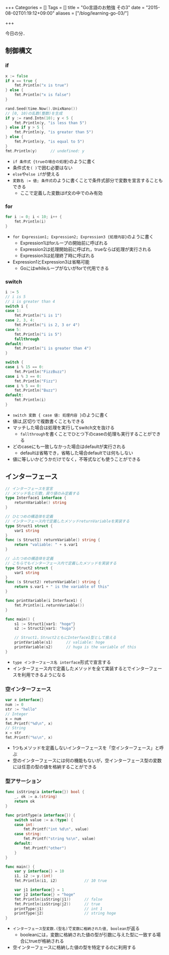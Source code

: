 +++
Categories = []
Tags = []
title = "Go言語のお勉強 その3"
date = "2015-08-02T01:19:12+09:00"
aliases = ["/blog/learning-go-03/"]

+++

今日の分．

<!--more-->

## 制御構文
### if

```go
x := false
if x == true {
	fmt.Println("x is true")
} else {
	fmt.Println("x is false")
}

rand.Seed(time.Now().UnixNano())
// [0, 10)の乱数(整数)を生成
if y := rand.Intn(10); y < 5 {
	fmt.Println(y, "is less than 5")
} else if y > 5 {
	fmt.Println(y, "is greater than 5")
} else {
	fmt.Println(y, "is equal to 5")
}
fmt.Println(y)		// undefined: y
```

* `if 条件式 {trueの場合の処理}`のように書く
* 条件式を`( )`で囲む必要はない
* `else`や`else if`が使える
* `変数名 := 値; 条件式`のように書くことで条件式部分で変数を宣言することもできる
    * ここで定義した変数はif文の中でのみ有効

### for

```go
for i := 0; i < 10; i++ {
	fmt.Println(i)
}
```

* `for Expression1; Expression2; Expression3 {処理内容}`のように書く
    * Expression1はforループの開始前に呼ばれる
    * Expression2は処理開始前に呼ばれ，trueならば処理が実行される
    * Expression3は処理終了時に呼ばれる
* Expression1とExpression3は省略可能
    * Goにはwhileループがないがforで代用できる

### switch

```go
i := 5
// i is 5
// i is greater than 4
switch i {
case 1:
	fmt.Println("i is 1")
case 2, 3, 4:
	fmt.Println("i is 2, 3 or 4")
case 5:
	fmt.Println("i is 5")
	fallthrough
default:
	fmt.Println("i is greater than 4")
}

switch {
case i % 15 == 0:
	fmt.Println("FizzBuzz")
case i % 3 == 0:
	fmt.Println("Fizz")
case i % 5 == 0:
	fmt.Println("Buzz")
default:
	fmt.Println(i)
}
```

* `switch 変数 { case 値: 処理内容 }`のように書く
* 値は,区切りで複数書くこともできる
* マッチした場合は処理を実行してswitch文を抜ける
    * `fallthrough`を書くことでひとつ下のcaseの処理も実行することができる
* どのcaseにも一致しなかった場合はdefaultが実行される
    * defaultは省略でき，省略した場合defaultでは何もしない
* 値に等しいかどうかだけでなく，不等式なども使うことができる

## インターフェース

```go
// インターフェースを宣言
// メソッド名と引数，戻り値のみ定義する
type Interface1 interface {
	returnVariable() string
}

// ひとつめの構造体を定義
// インターフェース内で定義したメソッドreturnVariableを実装する
type Struct1 struct {
	var1 string
}
func (s Struct1) returnVariable() string {
	return "valiable: " + s.var1
}

// ふたつめの構造体を定義
// こちらでもインターフェース内で定義したメソッドを実装する
type Struct2 struct {
	var1 string
}
func (s Struct2) returnVariable() string {
	return s.var1 + " is the variable of this"
}

func printVariable(i Interface1) {
	fmt.Println(i.returnVariable())
}

func main() {
	s1 := Struct1{var1: "hoge"}
	s2 := Struct2{var1: "huga"}

	// Struct1，Struct2ともにInterface1型として扱える
	printVariable(s1)      // valiable: hoge
	printVariable(s2)      // huga is the variable of this
}
```

* `type インターフェース名 interface`形式で宣言する
* インターフェース内で定義したメソッドを全て実装するとでインターフェースを利用できるようになる

### 空インターフェース

```go
var x interface{}
num := 0
str := "hello"
// Integer
x = num
fmt.Printf("%d\n", x)
// String
x = str
fmt.Printf("%s\n", x)
```

* 1つもメソッドを定義しないインターフェースを「空インターフェース」と呼ぶ
* 空のインターフェースには何の機能もないが，空インターフェース型の変数には任意の型の値を格納することができる

### 型アサーション

```go
func isString(a interface{}) bool {
	_, ok := a.(string)
	return ok
}

func printType(a interface{}) {
	switch value := a.(type) {
	case int:
		fmt.Printf("int %d\n", value)
	case string:
		fmt.Printf("string %s\n", value)
	default:
		fmt.Printf("other")
	}
}

func main() {
	var y interface{} = 10
	i1, i2 := y.(int)
	fmt.Println(i1, i2)            // 10 true

	var j1 interface{} = 1
	var j2 interface{} = "hoge"
	fmt.Println(isString(j1))      // false
	fmt.Println(isString(j2))      // true
	printType(j1)                  // int 1
	printType(j2)                  // string hoge
}
```

* `インターフェース型変数.(型名)`で`変数に格納された値, boolean`が返る
    * booleanには，変数に格納された値の型が引数に与えた型に一致する場合にtrueが格納される
* 空インターフェースに格納した値の型を特定するのに利用する
